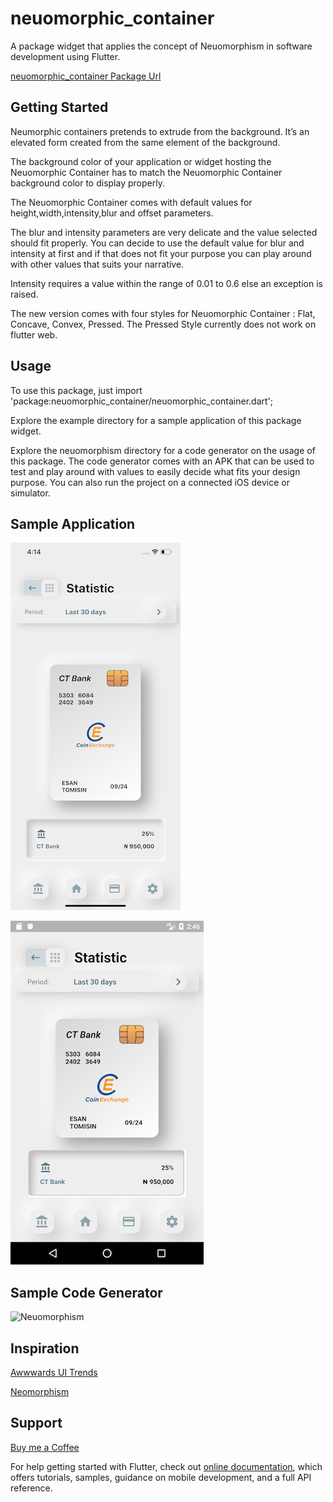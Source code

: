 # neuomorphic_container

A package widget that applies the concept of Neuomorphism in software development using Flutter.

[neuomorphic_container Package Url](https://pub.dev/packages/neuomorphic_container)


## Getting Started
Neumorphic containers pretends to extrude from the background. It’s an elevated form created from the same element of the background. 

The background color of your application or widget hosting the Neuomorphic Container has to match the Neuomorphic Container background color to display properly.

The Neuomorphic Container comes with default values for height,width,intensity,blur and offset parameters. 

The blur and intensity parameters are very delicate and the value selected should fit properly. 
You can decide to use the  default value for blur and intensity at first and if that does not fit your purpose you can play around with other values that suits your narrative.

Intensity requires a value within the range of 0.01 to 0.6 else an exception is raised.

The new version comes with four styles for Neuomorphic Container : Flat, Concave, Convex, Pressed. The Pressed Style currently does not work on flutter web. 

## Usage
To use this package, just import 'package:neuomorphic_container/neuomorphic_container.dart';

Explore the example directory for a sample application of this package widget.

Explore the neuomorphism directory for a code generator on the usage of this package. 
The code generator comes with an APK that can be used to test and play around with values to easily decide what fits your design purpose. You can also run the project on a connected iOS device or simulator.


## Sample Application
![ios](example/assets/images/screenshots/ios.png)

![android](example/assets/images/screenshots/android.png)

## Sample Code Generator
![Neuomorphism](neuomorphism/assets/sc/IMG_7174.GIF)


## Inspiration
[Awwwards UI Trends](https://www.awwwards.com/inspiration/neumorphism-in-user-interfaces)

[Neomorphism](https://neumorphism.io/#55b9f3)

## Support
[Buy me a Coffee](https://www.buymeacoffee.com/urNGRFs)

For help getting started with Flutter, check out
[online documentation](https://flutter.dev/docs), which offers tutorials,
samples, guidance on mobile development, and a full API reference.
